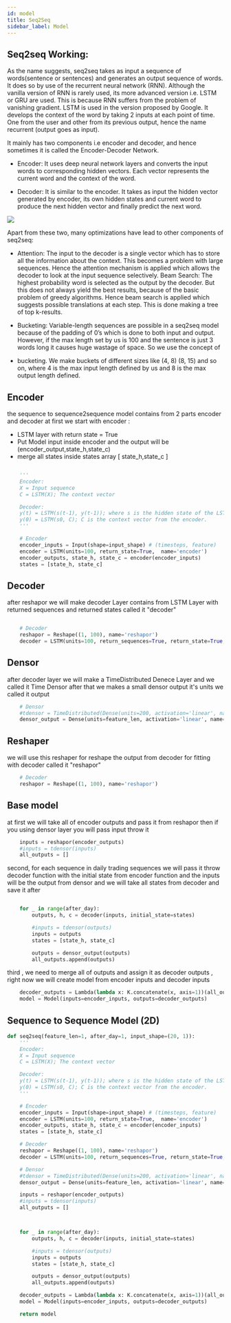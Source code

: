 ```yaml
---
id: model
title: Seq2Seq
sidebar_label: Model
---
```


## Seq2seq Working:
As the name suggests, seq2seq takes as input a sequence of words(sentence or sentences) and generates an output sequence of words. It does so by use of the recurrent neural network (RNN). Although the vanilla version of RNN is rarely used, its more advanced version i.e. LSTM or GRU are used. This is because RNN suffers from the problem of vanishing gradient. LSTM is used in the version proposed by Google. It develops the context of the word by taking 2 inputs at each point of time. One from the user and other from its previous output, hence the name recurrent (output goes as input).

It mainly has two components i.e encoder and decoder, and hence sometimes it is called the Encoder-Decoder Network.

* Encoder: It uses deep neural network layers and converts the input words to corresponding hidden vectors. Each vector represents the current word and the context of the word.

* Decoder: It is similar to the encoder. It takes as input the hidden vector generated by encoder, its own hidden states and current word to produce the next hidden vector and finally predict the next word.

<img src="https://media.geeksforgeeks.org/wp-content/uploads/seq2seq.png"/>



Apart from these two, many optimizations have lead to other components of seq2seq:

* Attention: The input to the decoder is a single vector which has to store all the information about the context. This becomes a problem with large sequences. Hence the attention mechanism is applied which allows the decoder to look at the input sequence selectively.
Beam Search: The highest probability word is selected as the output by the decoder. But this does not always yield the best results, because of the basic problem of greedy algorithms. Hence beam search is applied which suggests possible translations at each step. This is done making a 
tree of top k-results.

* Bucketing: Variable-length sequences are possible in a seq2seq model because of the padding of 0’s which is done to both input and output. However, if the max length set by us is 100 and the sentence is just 3 words long it causes huge wastage of space. So we use the concept of 

* bucketing. We make buckets of different sizes like (4, 8) (8, 15) and so on, where 4 is the max input length defined by us and 8 is the max output length defined.



## Encoder

the sequence to sequence2sequence model contains from 2 parts encoder and decoder 
at first we start with encoder :
* LSTM layer with return state = True
* Put Model input inside encoder and the output will be (encoder_output,state_h,state_c)
* merge all states inside states array [ state_h,state_c ] 

```python

    '''
    Encoder:
    X = Input sequence
    C = LSTM(X); The context vector

    Decoder:
    y(t) = LSTM(s(t-1), y(t-1)); where s is the hidden state of the LSTM(h and c)
    y(0) = LSTM(s0, C); C is the context vector from the encoder.
    '''

    # Encoder
    encoder_inputs = Input(shape=input_shape) # (timesteps, feature)
    encoder = LSTM(units=100, return_state=True,  name='encoder')
    encoder_outputs, state_h, state_c = encoder(encoder_inputs)
    states = [state_h, state_c]


```


## Decoder
after reshapor we will make decoder Layer contains from LSTM Layer with returned sequences and 
returned states called it "decoder"

```python

    # Decoder
    reshapor = Reshape((1, 100), name='reshapor')
    decoder = LSTM(units=100, return_sequences=True, return_state=True, name='decoder')

```


## Densor 
after decoder layer we will make a TimeDistributed Denece Layer and we called it Time Densor
after that we makes a small densor output it's units we called it output 
```python
    # Densor
    #tdensor = TimeDistributed(Dense(units=200, activation='linear', name='time_densor'))
    densor_output = Dense(units=feature_len, activation='linear', name='output')
```


## Reshaper
we will use this reshaper for  reshape the output from decoder for fitting with decoder
called it "reshapor"



```python
    # Decoder
    reshapor = Reshape((1, 100), name='reshapor')
```


## Base model

at first we will take all of encoder outputs and pass it from reshapor 
then if you using densor layer you will pass input throw it

```python
    inputs = reshapor(encoder_outputs)
    #inputs = tdensor(inputs)
    all_outputs = []

```

second, for each sequence in daily trading sequences we will pass it throw decoder function with the initial state from encoder function 
and the inputs will be the output from densor and we will take all states from decoder and save it after 

```python

    for _ in range(after_day):
        outputs, h, c = decoder(inputs, initial_state=states)

        #inputs = tdensor(outputs)
        inputs = outputs
        states = [state_h, state_c]

        outputs = densor_output(outputs)
        all_outputs.append(outputs)

```
third , we need to merge all of outputs and assign it as decoder outputs , right now we will create model from encoder inputs and decoder inputs

```python
    decoder_outputs = Lambda(lambda x: K.concatenate(x, axis=1))(all_outputs)
    model = Model(inputs=encoder_inputs, outputs=decoder_outputs)

```

## Sequence to Sequence Model  (2D)

```python
def seq2seq(feature_len=1, after_day=1, input_shape=(20, 1)):
    '''
    Encoder:
    X = Input sequence
    C = LSTM(X); The context vector

    Decoder:
    y(t) = LSTM(s(t-1), y(t-1)); where s is the hidden state of the LSTM(h and c)
    y(0) = LSTM(s0, C); C is the context vector from the encoder.
    '''

    # Encoder
    encoder_inputs = Input(shape=input_shape) # (timesteps, feature)
    encoder = LSTM(units=100, return_state=True,  name='encoder')
    encoder_outputs, state_h, state_c = encoder(encoder_inputs)
    states = [state_h, state_c]

    # Decoder
    reshapor = Reshape((1, 100), name='reshapor')
    decoder = LSTM(units=100, return_sequences=True, return_state=True, name='decoder')

    # Densor
    #tdensor = TimeDistributed(Dense(units=200, activation='linear', name='time_densor'))
    densor_output = Dense(units=feature_len, activation='linear', name='output')

    inputs = reshapor(encoder_outputs)
    #inputs = tdensor(inputs)
    all_outputs = []



    for _ in range(after_day):
        outputs, h, c = decoder(inputs, initial_state=states)

        #inputs = tdensor(outputs)
        inputs = outputs
        states = [state_h, state_c]

        outputs = densor_output(outputs)
        all_outputs.append(outputs)

    decoder_outputs = Lambda(lambda x: K.concatenate(x, axis=1))(all_outputs)
    model = Model(inputs=encoder_inputs, outputs=decoder_outputs)

    return model

```

